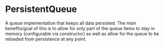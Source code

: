 # PersistentQueue
A queue implementation that keeps all data persisted. The main benefits/goal of this is to allow for only part of the queue items to stay in memory (configurable via constructor) as well as allow for the queue to be reloaded from persistence at any point.
